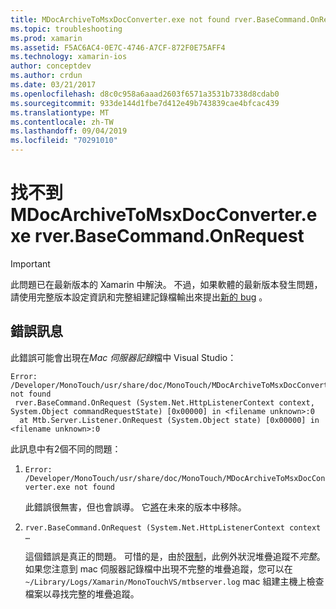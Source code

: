 ```yaml
---
title: MDocArchiveToMsxDocConverter.exe not found rver.BaseCommand.OnRequest
ms.topic: troubleshooting
ms.prod: xamarin
ms.assetid: F5AC6AC4-0E7C-4746-A7CF-872F0E75AFF4
ms.technology: xamarin-ios
author: conceptdev
ms.author: crdun
ms.date: 03/21/2017
ms.openlocfilehash: d8c0c958a6aaad2603f6571a3531b7338d8cdab0
ms.sourcegitcommit: 933de144d1fbe7d412e49b743839cae4bfcac439
ms.translationtype: MT
ms.contentlocale: zh-TW
ms.lasthandoff: 09/04/2019
ms.locfileid: "70291010"
---
```

# <a name="mdocarchivetomsxdocconverterexe-not-found-rverbasecommandonrequest"></a>找不到 MDocArchiveToMsxDocConverter.exe rver.BaseCommand.OnRequest

> [!IMPORTANT]
> 此問題已在最新版本的 Xamarin 中解決。 不過，如果軟體的最新版本發生問題，請使用完整版本設定資訊和完整組建記錄檔輸出來提出[新的 bug](~/cross-platform/troubleshooting/questions/howto-file-bug.md) 。


## <a name="error-message"></a>錯誤訊息

此錯誤可能會出現在*Mac 伺服器記錄*檔中 Visual Studio：

```
Error: /Developer/MonoTouch/usr/share/doc/MonoTouch/MDocArchiveToMsxDocConverter.exe not found
 rver.BaseCommand.OnRequest (System.Net.HttpListenerContext context, System.Object commandRequestState) [0x00000] in <filename unknown>:0
  at Mtb.Server.Listener.OnRequest (System.Object state) [0x00000] in <filename unknown>:0
```

此訊息中有2個不同的問題：

1. `Error: /Developer/MonoTouch/usr/share/doc/MonoTouch/MDocArchiveToMsxDocConverter.exe not found`

    此錯誤很無害，但也會誤導。 它[將](https://bugzilla.xamarin.com/show_bug.cgi?id=21667)在未來的版本中移除。

2. `rver.BaseCommand.OnRequest (System.Net.HttpListenerContext context …`

    這個錯誤是真正的問題。 可惜的是，由於[限制](https://bugzilla.xamarin.com/show_bug.cgi?id=22080)，此例外狀況堆疊追蹤不*完整*。 如果您注意到 mac 伺服器記錄檔中出現不完整的堆疊追蹤，您可以在`~/Library/Logs/Xamarin/MonoTouchVS/mtbserver.log` mac 組建主機上檢查檔案以尋找完整的堆疊追蹤。

